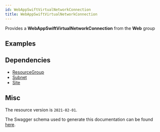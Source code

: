 ```yaml
---
id: WebAppSwiftVirtualNetworkConnection
title: WebAppSwiftVirtualNetworkConnection
---
```

Provides a **WebAppSwiftVirtualNetworkConnection** from the **Web** group
## Examples
## Dependencies
- [ResourceGroup](../Resources/ResourceGroup.md)
- [Subnet](../Network/Subnet.md)
- [Site](../Web/Site.md)
## Misc
The resource version is `2021-02-01`.

The Swagger schema used to generate this documentation can be found [here](https://github.com/Azure/azure-rest-api-specs/tree/main/specification/web/resource-manager/Microsoft.Web/stable/2021-02-01/WebApps.json).
